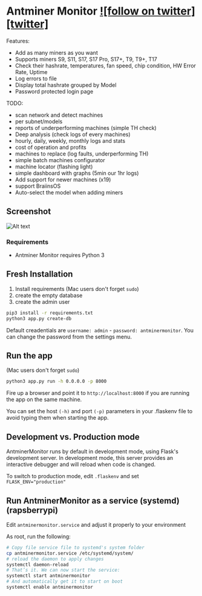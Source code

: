 # Antminer Monitor [![follow on twitter][twitter]](https://twitter.com/intent/follow?screen_name=AntminerMonitor)

Features:

- Add as many miners as you want
- Supports miners S9, S11, S17, S17 Pro, S17+, T9, T9+, T17
- Check their hashrate, temperatures, fan speed, chip condition, HW Error Rate, Uptime
- Log errors to file
- Display total hashrate grouped by Model
- Password protected login page

TODO:
- scan network and detect machines
- per subnet/models
- reports of underperforming machines (simple TH check)
- Deep analysis (check logs of every machines)
- hourly, daily, weekly, monthly logs and stats
- cost of operation and profits
- machines to replace (log faults, underperforming TH)
- simple batch machines configurator
- machine locator (flashing light)
- simple dashboard with graphs (5min our 1hr logs)
- Add support for newer machines (x19)
- support BraiinsOS
- Auto-select the model when adding miners

## Screenshot

![Alt text](/antminermonitor/static/images/screenshot_v0.5.0.png?raw=true "Screenshot v0.5.0")

### Requirements

- Antminer Monitor requires Python 3

## Fresh Installation

1. Install requirements (Mac users don't forget `sudo`)
2. create the empty database
3. create the admin user
```sh
pip3 install -r requirements.txt
python3 app.py create-db
```

Default creadentials are `username: admin` - `password: antminermonitor`. You can change the password from the settings menu.

## Run the app

(Mac users don't forget `sudo`)

```sh
python3 app.py run -h 0.0.0.0 -p 8000
```

Fire up a browser and point it to `http://localhost:8000` if you are running the app on the same machine.

You can set the host `(-h)` and port `(-p)` parameters in your .flaskenv file to avoid typing them when starting the app.

## Development vs. Production mode

AntminerMonitor runs by default in development mode, using Flask's development server. In development mode, this server provides an interactive debugger and will reload when code is changed.

To switch to production mode, edit `.flaskenv` and set `FLASK_ENV="production"`

## Run AntminerMonitor as a service (systemd) (rapsberrypi)

Edit `antminermonitor.service` and adjust it properly to your environment

As root, run the following:

```sh
# Copy file service file to systemd's system folder
cp antminermonitor.service /etc/systemd/system/
# reload the daemon to apply changes
systemctl daemon-reload
# That’s it. We can now start the service:
systemctl start antminermonitor
# And automatically get it to start on boot
systemctl enable antminermonitor
```